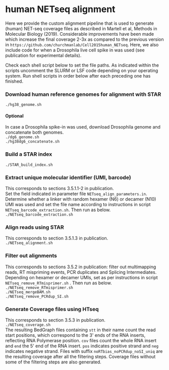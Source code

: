 # human NETseq alignment
Here we provide the custom alignment pipeline that is used to generate (human) NET-seq coverage files as described in Martell et al, Methods in Molecular Biology (2019). Considerable improvements have been made which increase the final coverage 2-3x as compared to the previous version in `https://github.com/churchmanlab/Cell2015human_NETseq`. Here, we also include code for when a Drosophila live cell spike in was used (see publication for experimental details). 

Check each shell script below to set the file paths. As indicated within the scripts uncomment the SLURM or LSF code depending on your operating system. Run shell scripts in order below after each preceding one has finished.

### Download human reference genomes for alignment with STAR
`./hg38_genome.sh`

#### Optional
In case a Drosophila spike-in was used, download Drosophila genome and concatenate both genomes.  
`./dg6_genome.sh`  
`./hg38dg6_concatenate.sh`

### Build a STAR index
`./STAR_build_index.sh`

### Extract unique molecular identifier (UMI, barcode)
This corresponds to sections 3.5.1.1-2 in publication.  
Set the field indicated in parameter file `NETseq_align_parameters.in`. 
Determine whether a linker with random hexamer (N6) or decamer (N10) UMI was used and set the file name according to instructions in script `NETseq_barcode_extraction.sh`. Then run as below.  
`./NETseq_barcode_extraction.sh`

### Align reads using STAR
This corresponds to section 3.5.1.3 in publication.  
`./NETseq_alignment.sh`

### Filter out alignments 
This corresponds to sections 3.5.2 in publication: filter out multimapping reads, RT mispriming events, PCR duplicates and Splicing Intermediates.  
Depending on hexamer or decamer UMIs, set as per instructions in script `NETseq_remove_RTmisprimer.sh` . Then run as below.  
`./NETseq_remove_RTmisprimer.sh`  
`./NETseq_mergeBAM.sh`  
`./NETseq_remove_PCRdup_SI.sh`  

### Generate Coverage files using HTseq
This corresponds to section 3.5.3 in publication.  
`./NETseq_coverage.sh`  
The resulting BedGraph files containing `stt` in their name count the read start positions, which correspond to the 3' ends of the RNA inserts, reflecting RNA Polymerase position. `cov` files count the whole RNA insert and `end` the 5' end of the RNA insert. `pos` indicates positive strand and `neg` indicates negative strand. Files with suffix `noRTbias_noPCRdup_noSI_uniq` are the resulting coverage after all the filtering steps. Coverage files without some of the filtering steps are also generated.